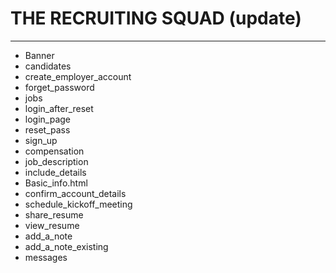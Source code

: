 # THE RECRUITING SQUAD (update)
*********************************************************************************
* Banner
* candidates
* create_employer_account
* forget_password
* jobs
* login_after_reset
* login_page
* reset_pass
* sign_up
* compensation
* job_description
* include_details
* Basic_info.html
* confirm_account_details
* schedule_kickoff_meeting
* share_resume
* view_resume
* add_a_note
* add_a_note_existing
* messages
